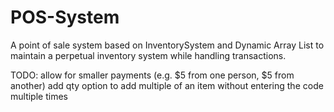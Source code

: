 # POS-System
A point of sale system based on InventorySystem and Dynamic Array List to maintain a perpetual inventory system while handling transactions.

TODO:   allow for smaller payments (e.g. $5 from one person, $5 from another)
        add qty option to add multiple of an item without entering the code multiple times


